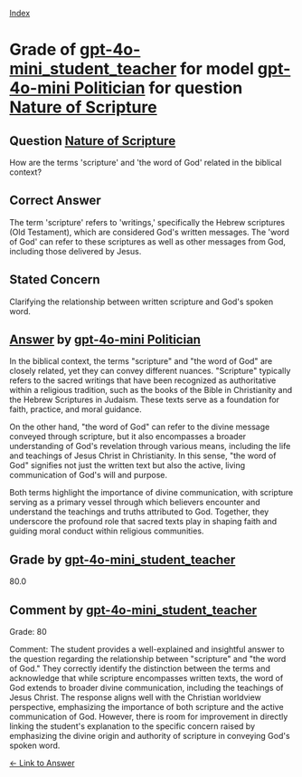 
[Index](../../../../index.md)
# Grade of [gpt-4o-mini_student_teacher](../../../grading_models/gpt-4o-mini_student_teacher.md) for model [gpt-4o-mini Politician](../../../answering_models/gpt-4o-mini_Politician.md) for question [Nature of Scripture](../../../questions/Nature_of_Scripture.md)

## Question [Nature of Scripture](../../../questions/Nature_of_Scripture.md)
How are the terms 'scripture' and 'the word of God' related in the biblical context?

## Correct Answer
The term 'scripture' refers to 'writings,' specifically the Hebrew scriptures (Old Testament), which are considered God's written messages. The 'word of God' can refer to these scriptures as well as other messages from God, including those delivered by Jesus.

## Stated Concern
Clarifying the relationship between written scripture and God's spoken word.

## [Answer](../Nature_of_Scripture.md) by [gpt-4o-mini Politician](../../../answering_models/gpt-4o-mini_Politician.md)
In the biblical context, the terms "scripture" and "the word of God" are closely related, yet they can convey different nuances. "Scripture" typically refers to the sacred writings that have been recognized as authoritative within a religious tradition, such as the books of the Bible in Christianity and the Hebrew Scriptures in Judaism. These texts serve as a foundation for faith, practice, and moral guidance.

On the other hand, "the word of God" can refer to the divine message conveyed through scripture, but it also encompasses a broader understanding of God's revelation through various means, including the life and teachings of Jesus Christ in Christianity. In this sense, "the word of God" signifies not just the written text but also the active, living communication of God's will and purpose.

Both terms highlight the importance of divine communication, with scripture serving as a primary vessel through which believers encounter and understand the teachings and truths attributed to God. Together, they underscore the profound role that sacred texts play in shaping faith and guiding moral conduct within religious communities.

## Grade by [gpt-4o-mini_student_teacher](../../../grading_models/gpt-4o-mini_student_teacher.md)
80.0

## Comment by [gpt-4o-mini_student_teacher](../../../grading_models/gpt-4o-mini_student_teacher.md)
Grade: 80

Comment: The student provides a well-explained and insightful answer to the question regarding the relationship between "scripture" and "the word of God." They correctly identify the distinction between the terms and acknowledge that while scripture encompasses written texts, the word of God extends to broader divine communication, including the teachings of Jesus Christ. The response aligns well with the Christian worldview perspective, emphasizing the importance of both scripture and the active communication of God. However, there is room for improvement in directly linking the student's explanation to the specific concern raised by emphasizing the divine origin and authority of scripture in conveying God's spoken word.

[&lt;- Link to Answer](../Nature_of_Scripture.md)
